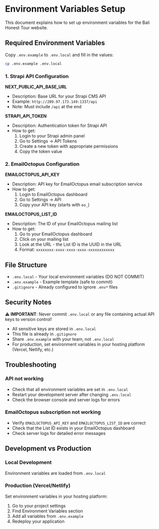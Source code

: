 # Environment Variables Setup

This document explains how to set up environment variables for the Bali Honest Tour website.

## Required Environment Variables

Copy `.env.example` to `.env.local` and fill in the values:

```bash
cp .env.example .env.local
```

### 1. Strapi API Configuration

**NEXT_PUBLIC_API_BASE_URL**
- Description: Base URL for your Strapi CMS API
- Example: `http://209.97.173.149:1337/api`
- Note: Must include `/api` at the end

**STRAPI_API_TOKEN**
- Description: Authentication token for Strapi API
- How to get:
  1. Login to your Strapi admin panel
  2. Go to Settings → API Tokens
  3. Create a new token with appropriate permissions
  4. Copy the token value

### 2. EmailOctopus Configuration

**EMAILOCTOPUS_API_KEY**
- Description: API key for EmailOctopus email subscription service
- How to get:
  1. Login to EmailOctopus dashboard
  2. Go to Settings → API
  3. Copy your API key (starts with `eo_`)

**EMAILOCTOPUS_LIST_ID**
- Description: The ID of your EmailOctopus mailing list
- How to get:
  1. Go to your EmailOctopus dashboard
  2. Click on your mailing list
  3. Look at the URL - the List ID is the UUID in the URL
  4. Format: `xxxxxxxx-xxxx-xxxx-xxxx-xxxxxxxxxxxx`

## File Structure

- `.env.local` - Your local environment variables (DO NOT COMMIT)
- `.env.example` - Example template (safe to commit)
- `.gitignore` - Already configured to ignore `.env*` files

## Security Notes

⚠️ **IMPORTANT**: Never commit `.env.local` or any file containing actual API keys to version control!

- All sensitive keys are stored in `.env.local`
- This file is already in `.gitignore`
- Share `.env.example` with your team, not `.env.local`
- For production, set environment variables in your hosting platform (Vercel, Netlify, etc.)

## Troubleshooting

### API not working
- Check that all environment variables are set in `.env.local`
- Restart your development server after changing `.env.local`
- Check the browser console and server logs for errors

### EmailOctopus subscription not working
- Verify `EMAILOCTOPUS_API_KEY` and `EMAILOCTOPUS_LIST_ID` are correct
- Check that the List ID exists in your EmailOctopus dashboard
- Check server logs for detailed error messages

## Development vs Production

### Local Development
Environment variables are loaded from `.env.local`

### Production (Vercel/Netlify)
Set environment variables in your hosting platform:
1. Go to your project settings
2. Find Environment Variables section
3. Add all variables from `.env.example`
4. Redeploy your application
